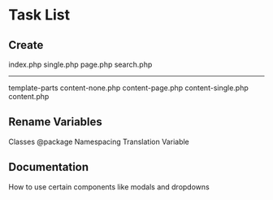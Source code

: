 # Task List

## Create
index.php
single.php
page.php
search.php

------------------

template-parts
content-none.php
content-page.php
content-single.php
content.php

## Rename Variables
Classes
@package
Namespacing
Translation Variable

## Documentation
How to use certain components like modals and dropdowns
